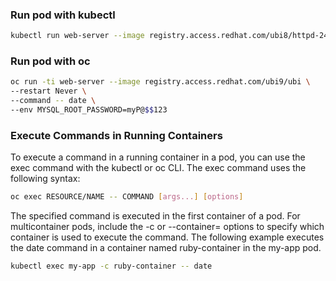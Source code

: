 ### Run pod with kubectl
```bash
kubectl run web-server --image registry.access.redhat.com/ubi8/httpd-24
```

### Run pod with oc
```bash
oc run -ti web-server --image registry.access.redhat.com/ubi9/ubi \
--restart Never \
--command -- date \
--env MYSQL_ROOT_PASSWORD=myP@$$123
```


### Execute Commands in Running Containers
To execute a command in a running container in a pod, you can use the exec command with the kubectl or oc CLI. The exec command uses the following syntax:
```bash
oc exec RESOURCE/NAME -- COMMAND [args...] [options]
```
The specified command is executed in the first container of a pod. For multicontainer pods, include the -c or --container= options to specify which container is used to execute the command. The following example executes the date command in a container named ruby-container in the my-app pod.
```bash
kubectl exec my-app -c ruby-container -- date
```
